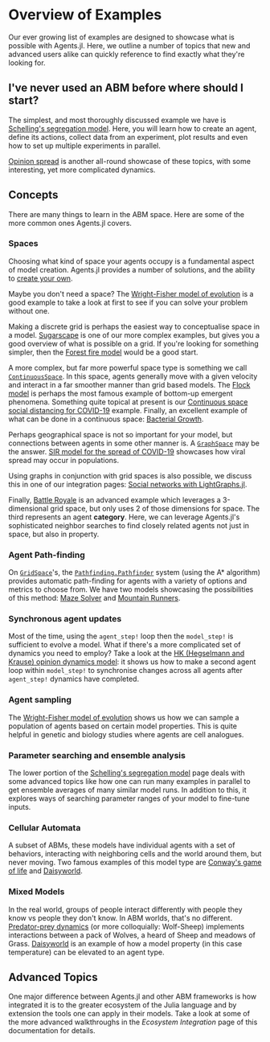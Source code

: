 # Overview of Examples

Our ever growing list of examples are designed to showcase what is possible with
Agents.jl. Here, we outline a number of topics that new and advanced users alike can
quickly reference to find exactly what they're looking for.

## I've never used an ABM before where should I start?

The simplest, and most thoroughly discussed example we have is
[Schelling's segregation model](@ref). Here, you will learn how to create an agent,
define its actions, collect data from an experiment, plot results and even how to set
up multiple experiments in parallel.

[Opinion spread](@ref) is another all-round showcase of these topics, with some
interesting, yet more complicated dynamics.

## Concepts

There are many things to learn in the ABM space. Here are some of the more common ones
Agents.jl covers.

### Spaces

Choosing what kind of space your agents occupy is a fundamental aspect of model creation.
Agents.jl provides a number of solutions, and the ability to
[create your own](https://github.com/JuliaDynamics/Agents.jl/blob/master/src/core/space_interaction_API.jl).

Maybe you don't need a space? The [Wright-Fisher model of evolution](@ref) is a good
example to take a look at first to see if you can solve your problem without one.

Making a discrete grid is perhaps the easiest way to conceptualise space in a model.
[Sugarscape](@ref) is one of our more complex examples, but gives you a good overview
of what is possible on a grid. If you're looking for something simpler, then the
[Forest fire model](@ref) would be a good start.

A more complex, but far more powerful space type is something we call
[`ContinuousSpace`](@ref). In this space, agents generally move with a given velocity
and interact in a far smoother manner than grid based models. The [Flock model](@ref)
is perhaps the most famous example of bottom-up emergent phenomena. Something quite
topical at present is our
[Continuous space social distancing for COVID-19](@ref) example.
Finally, an excellent example of what can be done in a continuous space:
[Bacterial Growth](@ref).

Perhaps geographical space is not so important for your model, but connections between
agents in some other manner is. A [`GraphSpace`](@ref) may be the answer.
[SIR model for the spread of COVID-19](@ref) showcases how viral spread may occur in
populations.

Using graphs in conjunction with grid spaces is also possible, we discuss this in one
of our integration pages: [Social networks with LightGraphs.jl](@ref).

Finally, [Battle Royale](@ref) is an advanced example which leverages a 3-dimensional
grid space, but only uses 2 of those dimensions for space. The third represents an
agent **category**. Here, we can leverage Agents.jl's sophisticated neighbor searches
to find closely related agents not just in space, but also in property.

### Agent Path-finding

On [`GridSpace`](@ref)'s, the [`Pathfinding.Pathfinder`](@ref) system (using the A* algorithm)
provides automatic path-finding for agents with a variety of options and metrics to
choose from. We have two models showcasing the possibilities of this method:
[Maze Solver](@ref) and [Mountain Runners](@ref).

### Synchronous agent updates

Most of the time, using the `agent_step!` loop then the `model_step!` is
sufficient to evolve a model. What if there's a more complicated set of dynamics you need
to employ? Take a look at the [HK (Hegselmann and Krause) opinion dynamics model](@ref):
it shows us how to make a second agent loop within `model_step!` to synchronise changes
across all agents after `agent_step!` dynamics have completed.

### Agent sampling

The [Wright-Fisher model of evolution](@ref) shows us how we can sample a population of
agents based on certain model properties. This is quite helpful in genetic and biology
studies where agents are cell analogues.

### Parameter searching and ensemble analysis

The lower portion of the [Schelling's segregation model](@ref) page deals with some
advanced topics like how one can run many examples in parallel to get ensemble averages
of many similar model runs. In addition to this, it explores ways of searching
parameter ranges of your model to fine-tune inputs.

### Cellular Automata

A subset of ABMs, these models have individual agents with a set of behaviors,
interacting with neighboring cells and the world around them, but never moving.
Two famous examples of this model type are [Conway's game of life](@ref) and
[Daisyworld](@ref).

### Mixed Models

In the real world, groups of people interact differently with people they know vs people
they don't know. In ABM worlds, that's no different.
[Predator-prey dynamics](@ref) (or more colloquially: Wolf-Sheep) implements
interactions between a pack of Wolves, a heard of Sheep and meadows of Grass.
[Daisyworld](@ref) is an example of how a model property (in this case temperature) can
be elevated to an agent type.

## Advanced Topics

One major difference between Agents.jl and other ABM frameworks is how integrated it is
to the greater ecosystem of the Julia language and by extension the tools one can apply
in their models. Take a look at some of the more advanced walkthroughs in the *Ecosystem Integration*
page of this documentation for details.
